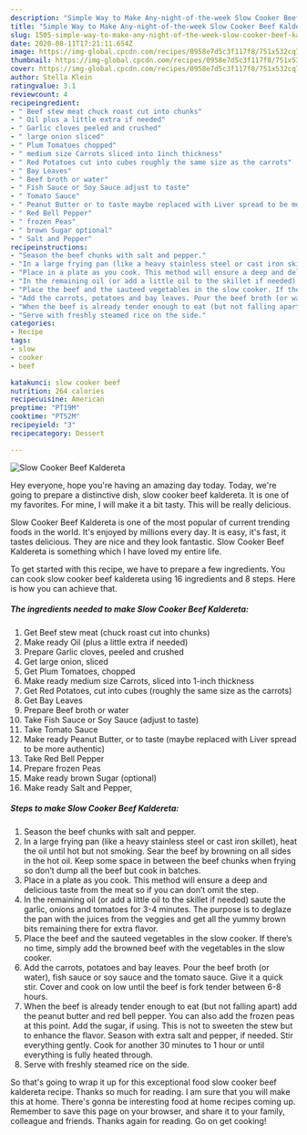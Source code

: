 ```yaml
---
description: "Simple Way to Make Any-night-of-the-week Slow Cooker Beef Kaldereta"
title: "Simple Way to Make Any-night-of-the-week Slow Cooker Beef Kaldereta"
slug: 1505-simple-way-to-make-any-night-of-the-week-slow-cooker-beef-kaldereta
date: 2020-08-11T17:21:11.654Z
image: https://img-global.cpcdn.com/recipes/0958e7d5c3f117f8/751x532cq70/slow-cooker-beef-kaldereta-recipe-main-photo.jpg
thumbnail: https://img-global.cpcdn.com/recipes/0958e7d5c3f117f8/751x532cq70/slow-cooker-beef-kaldereta-recipe-main-photo.jpg
cover: https://img-global.cpcdn.com/recipes/0958e7d5c3f117f8/751x532cq70/slow-cooker-beef-kaldereta-recipe-main-photo.jpg
author: Stella Klein
ratingvalue: 3.1
reviewcount: 4
recipeingredient:
- " Beef stew meat chuck roast cut into chunks"
- " Oil plus a little extra if needed"
- " Garlic cloves peeled and crushed"
- " large onion sliced"
- " Plum Tomatoes chopped"
- " medium size Carrots sliced into 1inch thickness"
- " Red Potatoes cut into cubes roughly the same size as the carrots"
- " Bay Leaves"
- " Beef broth or water"
- " Fish Sauce or Soy Sauce adjust to taste"
- " Tomato Sauce"
- " Peanut Butter or to taste maybe replaced with Liver spread to be more authentic"
- " Red Bell Pepper"
- " frozen Peas"
- " brown Sugar optional"
- " Salt and Pepper"
recipeinstructions:
- "Season the beef chunks with salt and pepper."
- "In a large frying pan (like a heavy stainless steel or cast iron skillet), heat the oil until hot but not smoking. Sear the beef by browning on all sides in the hot oil. Keep some space in between the beef chunks when frying so don’t dump all the beef but cook in batches."
- "Place in a plate as you cook. This method will ensure a deep and delicious taste from the meat so if you can don’t omit the step."
- "In the remaining oil (or add a little oil to the skillet if needed) saute the garlic, onions and tomatoes for 3-4 minutes. The purpose is to deglaze the pan with the juices from the veggies and get all the yummy brown bits remaining there for extra flavor."
- "Place the beef and the sauteed vegetables in the slow cooker. If there’s no time, simply add the browned beef with the vegetables in the slow cooker."
- "Add the carrots, potatoes and bay leaves. Pour the beef broth (or water), fish sauce or soy sauce and the tomato sauce. Give it a quick stir. Cover and cook on low until the beef is fork tender between 6-8 hours."
- "When the beef is already tender enough to eat (but not falling apart) add the peanut butter and red bell pepper. You can also add the frozen peas at this point. Add the sugar, if using. This is not to sweeten the stew but to enhance the flavor. Season with extra salt and pepper, if needed. Stir everything gently. Cook for another 30 minutes to 1 hour or until everything is fully heated through."
- "Serve with freshly steamed rice on the side."
categories:
- Recipe
tags:
- slow
- cooker
- beef

katakunci: slow cooker beef 
nutrition: 264 calories
recipecuisine: American
preptime: "PT19M"
cooktime: "PT52M"
recipeyield: "3"
recipecategory: Dessert

---
```



![Slow Cooker Beef Kaldereta](https://img-global.cpcdn.com/recipes/0958e7d5c3f117f8/751x532cq70/slow-cooker-beef-kaldereta-recipe-main-photo.jpg)

Hey everyone, hope you're having an amazing day today. Today, we're going to prepare a distinctive dish, slow cooker beef kaldereta. It is one of my favorites. For mine, I will make it a bit tasty. This will be really delicious.

Slow Cooker Beef Kaldereta is one of the most popular of current trending foods in the world. It's enjoyed by millions every day. It is easy, it's fast, it tastes delicious. They are nice and they look fantastic. Slow Cooker Beef Kaldereta is something which I have loved my entire life.




To get started with this recipe, we have to prepare a few ingredients. You can cook slow cooker beef kaldereta using 16 ingredients and 8 steps. Here is how you can achieve that.

<!--inarticleads1-->

##### The ingredients needed to make Slow Cooker Beef Kaldereta:

1. Get  Beef stew meat (chuck roast cut into chunks)
1. Make ready  Oil (plus a little extra if needed)
1. Prepare  Garlic cloves, peeled and crushed
1. Get  large onion, sliced
1. Get  Plum Tomatoes, chopped
1. Make ready  medium size Carrots, sliced into 1-inch thickness
1. Get  Red Potatoes, cut into cubes (roughly the same size as the carrots)
1. Get  Bay Leaves
1. Prepare  Beef broth or water
1. Take  Fish Sauce or Soy Sauce (adjust to taste)
1. Take  Tomato Sauce
1. Make ready  Peanut Butter, or to taste (maybe replaced with Liver spread to be more authentic)
1. Take  Red Bell Pepper
1. Prepare  frozen Peas
1. Make ready  brown Sugar (optional)
1. Make ready  Salt and Pepper,




<!--inarticleads2-->

##### Steps to make Slow Cooker Beef Kaldereta:

1. Season the beef chunks with salt and pepper.
1. In a large frying pan (like a heavy stainless steel or cast iron skillet), heat the oil until hot but not smoking. Sear the beef by browning on all sides in the hot oil. Keep some space in between the beef chunks when frying so don’t dump all the beef but cook in batches.
1. Place in a plate as you cook. This method will ensure a deep and delicious taste from the meat so if you can don’t omit the step.
1. In the remaining oil (or add a little oil to the skillet if needed) saute the garlic, onions and tomatoes for 3-4 minutes. The purpose is to deglaze the pan with the juices from the veggies and get all the yummy brown bits remaining there for extra flavor.
1. Place the beef and the sauteed vegetables in the slow cooker. If there’s no time, simply add the browned beef with the vegetables in the slow cooker.
1. Add the carrots, potatoes and bay leaves. Pour the beef broth (or water), fish sauce or soy sauce and the tomato sauce. Give it a quick stir. Cover and cook on low until the beef is fork tender between 6-8 hours.
1. When the beef is already tender enough to eat (but not falling apart) add the peanut butter and red bell pepper. You can also add the frozen peas at this point. Add the sugar, if using. This is not to sweeten the stew but to enhance the flavor. Season with extra salt and pepper, if needed. Stir everything gently. Cook for another 30 minutes to 1 hour or until everything is fully heated through.
1. Serve with freshly steamed rice on the side.




So that's going to wrap it up for this exceptional food slow cooker beef kaldereta recipe. Thanks so much for reading. I am sure that you will make this at home. There's gonna be interesting food at home recipes coming up. Remember to save this page on your browser, and share it to your family, colleague and friends. Thanks again for reading. Go on get cooking!
